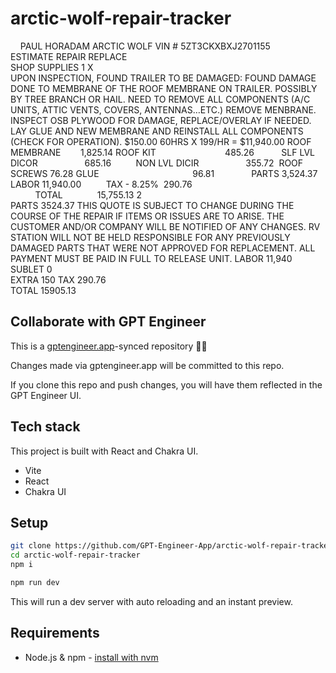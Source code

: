 # arctic-wolf-repair-tracker

 		 
PAUL HORADAM	ARCTIC WOLF	VIN # 5ZT3CKXBXJ2701155				
ESTIMATE	REPAIR	REPLACE			
SHOP SUPPLIES
1	 	X	
UPON INSPECTION, FOUND TRAILER TO BE DAMAGED: FOUND DAMAGE DONE TO MEMBRANE OF THE ROOF MEMBRANE ON TRAILER. POSSIBLY BY TREE BRANCH OR HAIL. NEED TO REMOVE ALL COMPONENTS (A/C UNITS, ATTIC VENTS, COVERS, ANTENNAS…ETC.) REMOVE MENBRANE. INSPECT OSB PLYWOOD FOR DAMAGE, REPLACE/OVERLAY IF NEEDED. LAY GLUE AND NEW MEMBRANE AND REINSTALL ALL COMPONENTS (CHECK FOR OPERATION).
$150.00	60HRS X 199/HR = $11,940.00	
ROOF MEMBRANE        1,825.14 ROOF KIT                            485.26           SLF LVL DICOR                   685.16          NON LVL DICIR                   355.72  ROOF SCREWS 76.28 GLUE                                      96.81              
PARTS  3,524.37   
LABOR  11,940.00         
 TAX - 8.25%  290.76                                                                 TOTAL              15,755.13
2	 	 	 				
PARTS	3524.37	
THIS QUOTE IS SUBJECT TO CHANGE DURING THE COURSE OF THE REPAIR IF ITEMS OR ISSUES ARE TO ARISE. THE CUSTOMER AND/OR COMPANY WILL BE NOTIFIED OF ANY CHANGES. RV STATION WILL NOT BE HELD RESPONSIBLE FOR ANY PREVIOUSLY DAMAGED PARTS THAT WERE NOT APPROVED FOR REPLACEMENT. ALL PAYMENT MUST BE PAID IN FULL TO RELEASE UNIT.
LABOR 11,940	
SUBLET 0	 	
EXTRA	150	
TAX	290.76	
TOTAL	15905.13	


## Collaborate with GPT Engineer

This is a [gptengineer.app](https://gptengineer.app)-synced repository 🌟🤖

Changes made via gptengineer.app will be committed to this repo.

If you clone this repo and push changes, you will have them reflected in the GPT Engineer UI.

## Tech stack

This project is built with React and Chakra UI.

- Vite
- React
- Chakra UI

## Setup

```sh
git clone https://github.com/GPT-Engineer-App/arctic-wolf-repair-tracker.git
cd arctic-wolf-repair-tracker
npm i
```

```sh
npm run dev
```

This will run a dev server with auto reloading and an instant preview.

## Requirements

- Node.js & npm - [install with nvm](https://github.com/nvm-sh/nvm#installing-and-updating)
